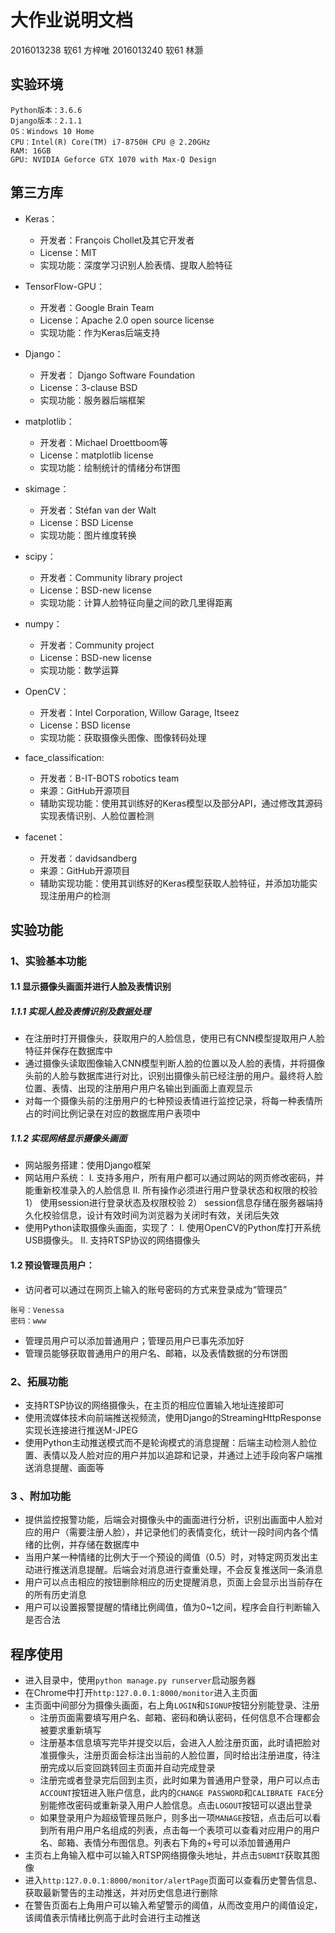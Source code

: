 大作业说明文档
================
2016013238 软61 方梓唯 
2016013240 软61 林灏

## 实验环境

```
Python版本：3.6.6
Django版本：2.1.1
OS：Windows 10 Home
CPU：Intel(R) Core(TM) i7-8750H CPU @ 2.20GHz
RAM: 16GB
GPU: NVIDIA Geforce GTX 1070 with Max-Q Design
```

## 第三方库

* Keras：
  * 开发者：François Chollet及其它开发者
  * License：MIT
  * 实现功能：深度学习识别人脸表情、提取人脸特征

* TensorFlow-GPU：
  * 开发者：Google Brain Team
  * License：Apache 2.0 open source license
  * 实现功能：作为Keras后端支持
* Django：
  * 开发者：	Django Software Foundation
  * License：3-clause BSD
  * 实现功能：服务器后端框架
* matplotlib：	
  * 开发者：Michael Droettboom等
  * License：matplotlib license
  * 实现功能：绘制统计的情绪分布饼图
* skimage：
  * 开发者：Stéfan van der Walt
  * License：BSD License
  * 实现功能：图片维度转换
* scipy：
  * 开发者：Community library project
  * License：BSD-new license
  * 实现功能：计算人脸特征向量之间的欧几里得距离
* numpy：
  * 开发者：Community project
  * License：BSD-new license
  * 实现功能：数学运算
* OpenCV：
  * 开发者：Intel Corporation, Willow Garage, Itseez
  * License：BSD license
  * 实现功能：获取摄像头图像、图像转码处理
* face_classification:
  * 开发者：B-IT-BOTS robotics team
  * 来源：GitHub开源项目
  * 辅助实现功能：使用其训练好的Keras模型以及部分API，通过修改其源码实现表情识别、人脸位置检测
* facenet：
  * 开发者：davidsandberg
  * 来源：GitHub开源项目
  * 辅助实现功能：使用其训练好的Keras模型获取人脸特征，并添加功能实现注册用户的检测

## 实验功能

### 1、实验基本功能

#### 1.1 显示摄像头画面并进行人脸及表情识别

##### 1.1.1 实现人脸及表情识别及数据处理

* 在注册时打开摄像头，获取用户的人脸信息，使用已有CNN模型提取用户人脸特征并保存在数据库中
* 通过摄像头读取图像输入CNN模型判断人脸的位置以及人脸的表情，并将摄像头前的人脸与数据库进行对比，识别出摄像头前已经注册的用户。最终将人脸位置、表情、出现的注册用户用户名输出到画面上直观显示
* 对每一个摄像头前的注册用户的七种预设表情进行监控记录，将每一种表情所占的时间比例记录在对应的数据库用户表项中
##### 1.1.2 实现网络显⽰摄像头画⾯
* ⽹站服务搭建：使⽤Django框架
* ⽹站用户系统：
  I. ⽀持多⽤户，所有⽤户都可以通过⽹站的⽹页修改密码，并能重新校准录入的人脸信息
  II. 所有操作必须进⾏⽤户登录状态和权限的校验
  1） 使⽤session进⾏登录状态及权限校验
  2） session信息存储在服务器端持久化校验信息，设计有效时间为浏览器为关闭时有效，关闭后失效
* 使⽤Python读取摄像头画⾯，实现了：
  I. 使⽤OpenCV的Python库打开系统USB摄像头。
  II. ⽀持RTSP协议的⽹络摄像头

#### 1.2 预设管理员用户：

* 访问者可以通过在网页上输入的账号密码的方式来登录成为“管理员”
```
账号：Venessa
密码：www
```

* 管理员⽤户可以添加普通⽤户；管理员⽤户已事先添加好
* 管理员能够获取普通用户的用户名、邮箱，以及表情数据的分布饼图

### 2、拓展功能

* ⽀持RTSP协议的⽹络摄像头，在主页的相应位置输入地址连接即可
* 使⽤流媒体技术向前端推送视频流，使用Django的StreamingHttpResponse实现长连接进行推送M-JPEG
* 使⽤Python主动推送模式⽽不是轮询模式的消息提醒：后端主动检测人脸位置、表情以及人脸对应的用户并加以追踪和记录，并通过上述手段向客户端推送消息提醒、画面等

### 3 、附加功能

* 提供监控报警功能，后端会对摄像头中的画面进行分析，识别出画面中人脸对应的用户（需要注册人脸），并记录他们的表情变化，统计一段时间内各个情绪的比例，并存储在数据库中
* 当用户某一种情绪的比例大于一个预设的阈值（0.5）时，对特定网页发出主动进行推送消息提醒。后端会对消息进行查重处理，不会反复推送同一条消息
* 用户可以点击相应的按钮删除相应的历史提醒消息，页面上会显示出当前存在的所有历史消息
* 用户可以设置报警提醒的情绪比例阈值，值为0~1之间，程序会自行判断输入是否合法
## 程序使用

* 进入目录中，使用`python manage.py runserver`启动服务器
* 在Chrome中打开`http:127.0.0.1:8000/monitor`进入主页面
* 主页面中间部分为摄像头画面，右上角`LOGIN`和`SIGNUP`按钮分别能登录、注册
  * 注册页面需要填写用户名、邮箱、密码和确认密码，任何信息不合理都会被要求重新填写
  * 注册基本信息填写完毕并提交以后，会进入人脸注册页面，此时请把脸对准摄像头，注册页面会标注出当前的人脸位置，同时给出注册进度，待注册完成以后变回跳转回主页面并自动完成登录
  * 注册完或者登录完后回到主页，此时如果为普通用户登录，用户可以点击`ACCOUNT`按钮进入账户信息，此内的`CHANGE PASSWORD`和`CALIBRATE FACE`分别能修改密码或重新录入用户人脸信息。点击`LOGOUT`按钮可以退出登录
  * 如果登录用户为超级管理员账户，则多出一项`MANAGE`按钮，点击后可以看到所有用户用户名组成的列表，点击每一个表项可以查看对应用户的用户名、邮箱、表情分布图信息。列表右下角的+号可以添加普通用户
* 主页右上角输入框中可以输入RTSP网络摄像头地址，并点击`SUBMIT`获取其图像
* 进入`http:127.0.0.1:8000/monitor/alertPage`页面可以查看历史警告信息、获取最新警告的主动推送，并对历史信息进行删除
* 在警告页面右上角用户可以输入希望警示的阈值，从而改变用户的阈值设定，该阈值表示情绪比例高于此时会进行主动推送